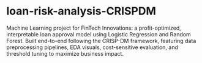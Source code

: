 # loan-risk-analysis-CRISPDM
Machine Learning project for FinTech Innovations: a profit-optimized, interpretable loan approval model using Logistic Regression and Random Forest. Built end-to-end following the CRISP-DM framework, featuring data preprocessing pipelines, EDA visuals, cost-sensitive evaluation, and threshold tuning to maximize business impact.
